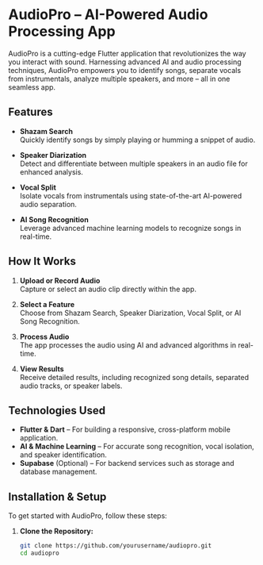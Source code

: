 # AudioPro – AI-Powered Audio Processing App

AudioPro is a cutting-edge Flutter application that revolutionizes the way you interact with sound. Harnessing advanced AI and audio processing techniques, AudioPro empowers you to identify songs, separate vocals from instrumentals, analyze multiple speakers, and more – all in one seamless app.

## Features

- **Shazam Search**  
  Quickly identify songs by simply playing or humming a snippet of audio.

- **Speaker Diarization**  
  Detect and differentiate between multiple speakers in an audio file for enhanced analysis.

- **Vocal Split**  
  Isolate vocals from instrumentals using state-of-the-art AI-powered audio separation.

- **AI Song Recognition**  
  Leverage advanced machine learning models to recognize songs in real-time.

## How It Works

1. **Upload or Record Audio**  
   Capture or select an audio clip directly within the app.

2. **Select a Feature**  
   Choose from Shazam Search, Speaker Diarization, Vocal Split, or AI Song Recognition.

3. **Process Audio**  
   The app processes the audio using AI and advanced algorithms in real-time.

4. **View Results**  
   Receive detailed results, including recognized song details, separated audio tracks, or speaker labels.

## Technologies Used

- **Flutter & Dart** – For building a responsive, cross-platform mobile application.
- **AI & Machine Learning** – For accurate song recognition, vocal isolation, and speaker identification.
- **Supabase** (Optional) – For backend services such as storage and database management.

## Installation & Setup

To get started with AudioPro, follow these steps:

1. **Clone the Repository:**
   ```bash
   git clone https://github.com/yourusername/audiopro.git
   cd audiopro
